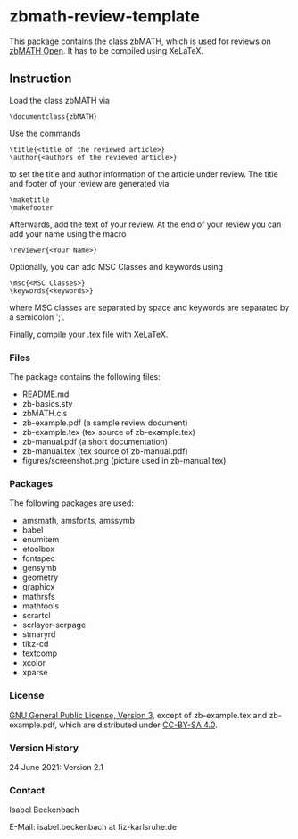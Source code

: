 # zbmath-review-template

This package contains the class zbMATH, which is used for reviews on [zbMATH Open](https://zbmath.org/). It has to be compiled using XeLaTeX.

## Instruction

Load the class zbMATH via

    \documentclass{zbMATH}

Use the commands
    
    \title{<title of the reviewed article>}
    \author{<authors of the reviewed article>}

to set the title and author information of the article under review. 
The title and footer of your review are generated via

    \maketitle
    \makefooter
 
Afterwards, add the text of your review. 
At the end of your review you can add your name using the macro

    \reviewer{<Your Name>}

Optionally, you can add MSC Classes and keywords using 

    \msc{<MSC Classes>}
    \keywords{<keywords>}

where MSC classes are separated by space and keywords are separated by a semicolon ';'.

Finally, compile your .tex file with XeLaTeX.

### Files

The package contains the following files:

* README.md
* zb-basics.sty
* zbMATH.cls
* zb-example.pdf (a sample review document)
* zb-example.tex (tex source of zb-example.tex)
* zb-manual.pdf (a short documentation)
* zb-manual.tex (tex source of zb-manual.pdf)
* figures/screenshot.png (picture used in zb-manual.tex)

### Packages

The following packages are used:

* amsmath, amsfonts, amssymb
* babel
* enumitem
* etoolbox
* fontspec
* gensymb
* geometry
* graphicx
* mathrsfs
* mathtools
* scrartcl
* scrlayer-scrpage
* stmaryrd
* tikz-cd
* textcomp
* xcolor
* xparse

### License

[GNU General Public License, Version 3](https://www.gnu.org/licenses/gpl-3.0.en.html), except of zb-example.tex and zb-example.pdf, which are distributed under [CC-BY-SA 4.0](https://creativecommons.org/licenses/by-sa/4.0/).

### Version History

24 June 2021: Version 2.1


### Contact

Isabel Beckenbach

E-Mail: isabel.beckenbach at fiz-karlsruhe.de